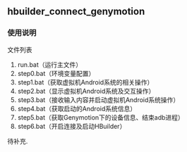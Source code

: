 
## hbuilder_connect_genymotion ##

### 使用说明 ###

文件列表

1. run.bat（运行主文件）
2. step0.bat（环境变量配置）
3. step1.bat（获取虚拟机Android系统的相关操作）
4. step2.bat（显示虚拟机Android系统及交互操作）
5. step3.bat（接收输入内容并启动虚拟机Android系统操作）
6. step4.bat（获取启动的Android系统信息）
7. step5.bat（获取Genymotion下的设备信息、结束adb进程）
8. step6.bat（开启连接及启动HBuilder）

待补充.